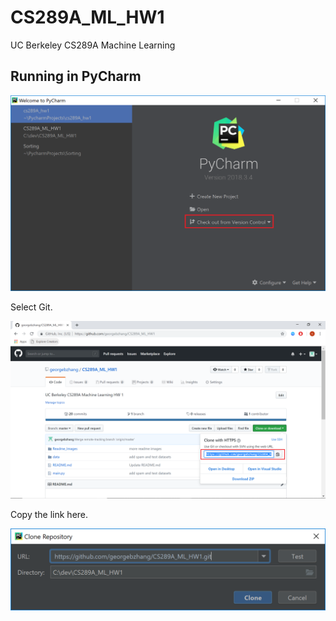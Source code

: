 # CS289A_ML_HW1
UC Berkeley CS289A Machine Learning

## Running in PyCharm
<p align="center">
  <img src="https://github.com/georgebzhang/CS289A_ML_HW1/blob/master/Readme_Images/1.PNG">
</p>

Select Git.

<p align="center">
  <img src="https://github.com/georgebzhang/CS289A_ML_HW1/blob/master/Readme_Images/2.PNG">
</p>

Copy the link here.

<p align="center">
  <img src="https://github.com/georgebzhang/CS289A_ML_HW1/blob/master/Readme_Images/3.PNG">
</p>
